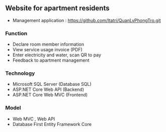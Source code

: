 ## Website for apartment residents
 
- Management application : https://github.com/Itatri/QuanLyPhongTro.git

### Function
- Declare room member information
- View service usage invoice (PDF)
- Enter electricity and water, scan QR to pay
- Feedback to apartment management


### Technology

- Microsoft SQL Server (Database SQL)
- ASP.NET Core Web API (Backend)
- ASP.NET Core Web MVC (Frontend)

### Model
- Web MVC , Web API
- Database First Entity Framework Core



